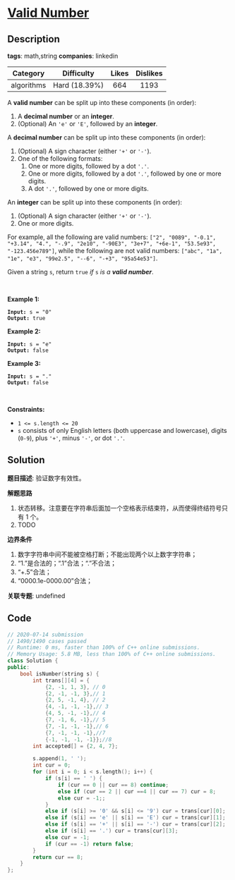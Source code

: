 # [Valid Number](https://leetcode.com/problems/valid-number/description/)

## Description

**tags**: math,string
**companies**: linkedin

| Category | Difficulty | Likes | Dislikes |
| :------: | :--------: | :---: | :------: |
| algorithms | Hard (18.39%) | 664 | 1193 |

<p>A <strong>valid number</strong> can be split up into these components (in order):</p>

<ol>
	<li>A <strong>decimal number</strong> or an <strong>integer</strong>.</li>
	<li>(Optional) An <code>&#39;e&#39;</code> or <code>&#39;E&#39;</code>, followed by an <strong>integer</strong>.</li>
</ol>

<p>A <strong>decimal number</strong> can be split up into these components (in order):</p>

<ol>
	<li>(Optional) A sign character (either <code>&#39;+&#39;</code> or <code>&#39;-&#39;</code>).</li>
	<li>One of the following formats:
	<ol>
		<li>One or more digits, followed by a dot <code>&#39;.&#39;</code>.</li>
		<li>One or more digits, followed by a dot <code>&#39;.&#39;</code>, followed by one or more digits.</li>
		<li>A dot <code>&#39;.&#39;</code>, followed by one or more digits.</li>
	</ol>
	</li>
</ol>

<p>An <strong>integer</strong> can be split up into these components (in order):</p>

<ol>
	<li>(Optional) A sign character (either <code>&#39;+&#39;</code> or <code>&#39;-&#39;</code>).</li>
	<li>One or more digits.</li>
</ol>

<p>For example, all the following are valid numbers: <code>[&quot;2&quot;, &quot;0089&quot;, &quot;-0.1&quot;, &quot;+3.14&quot;, &quot;4.&quot;, &quot;-.9&quot;, &quot;2e10&quot;, &quot;-90E3&quot;, &quot;3e+7&quot;, &quot;+6e-1&quot;, &quot;53.5e93&quot;, &quot;-123.456e789&quot;]</code>, while the following are not valid numbers: <code>[&quot;abc&quot;, &quot;1a&quot;, &quot;1e&quot;, &quot;e3&quot;, &quot;99e2.5&quot;, &quot;--6&quot;, &quot;-+3&quot;, &quot;95a54e53&quot;]</code>.</p>

<p>Given a string <code>s</code>, return <code>true</code><em> if </em><code>s</code><em> is a <strong>valid number</strong></em>.</p>

<p>&nbsp;</p>
<p><strong>Example 1:</strong></p>

<pre><code><strong>Input:</strong> s = &quot;0&quot;
<strong>Output:</strong> true</code></pre>

<p><strong>Example 2:</strong></p>

<pre><code><strong>Input:</strong> s = &quot;e&quot;
<strong>Output:</strong> false</code></pre>

<p><strong>Example 3:</strong></p>

<pre><code><strong>Input:</strong> s = &quot;.&quot;
<strong>Output:</strong> false</code></pre>

<p>&nbsp;</p>
<p><strong>Constraints:</strong></p>

<ul>
	<li><code>1 &lt;= s.length &lt;= 20</code></li>
	<li><code>s</code> consists of only English letters (both uppercase and lowercase), digits (<code>0-9</code>), plus <code>&#39;+&#39;</code>, minus <code>&#39;-&#39;</code>, or dot <code>&#39;.&#39;</code>.</li>
</ul>

## Solution

**题目描述**: 验证数字有效性。

**解题思路**

1. 状态转移。注意要在字符串后面加一个空格表示结束符，从而使得终结符号只有 1 个。
2. TODO

**边界条件**

1. 数字字符串中间不能被空格打断；不能出现两个以上数字字符串；
2. “1.”是合法的；“.1”合法；“.”不合法；
3. “+.5”合法；
4. “0000.1e-0000.00”合法；

**关联专题**: undefined

## Code

```cpp
// 2020-07-14 submission
// 1490/1490 cases passed
// Runtime: 0 ms, faster than 100% of C++ online submissions.
// Memory Usage: 5.8 MB, less than 100% of C++ online submissions.
class Solution {
public:
    bool isNumber(string s) {
        int trans[][4] = {
            {2, -1, 1, 3}, // 0
            {2, -1, -1, 3},// 1
            {2, 5, -1, 4}, // 2
            {4, -1, -1, -1},// 3
            {4, 5, -1, -1},// 4
            {7, -1, 6, -1},// 5
            {7, -1, -1, -1},// 6
            {7, -1, -1, -1},//7
            {-1, -1, -1, -1}};//8
        int accepted[] = {2, 4, 7};

        s.append(1, ' ');
        int cur = 0;
        for (int i = 0; i < s.length(); i++) {
            if (s[i] == ' ') {
                if (cur == 0 || cur == 8) continue;
                else if (cur == 2 || cur ==4 || cur == 7) cur = 8;
                else cur = -1;;
            }
            else if (s[i] >= '0' && s[i] <= '9') cur = trans[cur][0];
            else if (s[i] == 'e' || s[i] == 'E') cur = trans[cur][1];
            else if (s[i] == '+' || s[i] == '-') cur = trans[cur][2];
            else if (s[i] == '.') cur = trans[cur][3];
            else cur = -1;
            if (cur == -1) return false;
        }
        return cur == 8;
    }
};
```
